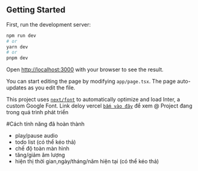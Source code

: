 ## Getting Started
First, run the development server:

```bash
npm run dev
# or
yarn dev
# or
pnpm dev
```

Open [http://localhost:3000](http://localhost:3000) with your browser to see the result.

You can start editing the page by modifying `app/page.tsx`. The page auto-updates as you edit the file.

This project uses [`next/font`](https://nextjs.org/docs/basic-features/font-optimization) to automatically optimize and load Inter, a custom Google Font.
Link deloy vercel [`bấm vào đây`](https://lofi-app-iota.vercel.app/) để xem
@ Project đang trong quá trình phát triển 

#Cách tính năng đã hoàn thành
- play/pause audio
- todo list (có thể kéo thả)
- chế độ toàn màn hình
- tăng/giảm âm lượng
- hiện thị thời gian,ngày/tháng/năm hiện tại (có thể kéo thả)


